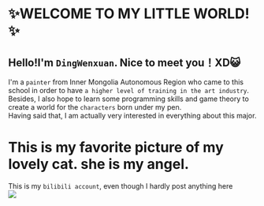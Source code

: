:sparkles:WELCOME TO MY LITTLE WORLD!:sparkles:
==
Hello!I'm `DingWenxuan`. Nice to meet you！XD:smiley_cat:
- 
I'm a `painter` from Inner Mongolia Autonomous Region
who came to this school in order to have `a higher level of training in the art industry`.<br>
Besides, I also hope to learn some programming skills and game theory to create a world for the `characters` born under my pen.<br>
Having said that, I am actually very interested in everything about this major.
#  This is my favorite picture of my lovely cat. she is my angel.
This is my `bilibili account`, even though I hardly post anything here<br>
[![](https://img.shields.io/badge/my-Bilibili-pink.svg)](https://space.bilibili.com/14388078?spm_id_from=333.1007.0.0)
